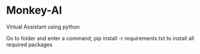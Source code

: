 # Monkey-AI
Virtual Assistant using python

Go to folder and enter a command;
pip install -r requirementx.txt
to install all required packages
